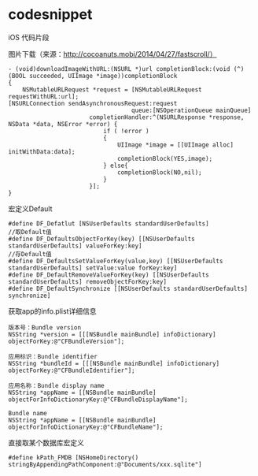 # codesnippet
iOS 代码片段

图片下载（来源：http://cocoanuts.mobi/2014/04/27/fastscroll/）

    - (void)downloadImageWithURL:(NSURL *)url completionBlock:(void (^)(BOOL succeeded, UIImage *image))completionBlock
    {
        NSMutableURLRequest *request = [NSMutableURLRequest requestWithURL:url];
    [NSURLConnection sendAsynchronousRequest:request
                                       queue:[NSOperationQueue mainQueue]
                           completionHandler:^(NSURLResponse *response, NSData *data, NSError *error) {
                               if ( !error )
                               {
                                   UIImage *image = [[UIImage alloc] initWithData:data];
                                   completionBlock(YES,image);
                               } else{
                                   completionBlock(NO,nil);
                               }
                           }];
    }


宏定义Default

    #define DF_Defatlut [NSUserDefaults standardUserDefaults]
    //取Default值
    #define DF_DefaultsObjectForKey(key) [[NSUserDefaults standardUserDefaults] valueForKey:key]
    //存Default值 
    #define DF_DefaultsSetValueForKey(value,key) [[NSUserDefaults standardUserDefaults] setValue:value forKey:key]
    #define DF_DefaultRemoveValueForKey(key) [[NSUserDefaults standardUserDefaults] removeObjectForKey:key]
    #define DF_DefaultSynchronize [[NSUserDefaults standardUserDefaults] synchronize]


获取app的info.plist详细信息

    版本号：Bundle version
    NSString *version = [[[NSBundle mainBundle] infoDictionary] objectForKey:@"CFBundleVersion"];

    应用标识：Bundle identifier
    NSString *bundleId = [[[NSBundle mainBundle] infoDictionary] objectForKey:@"CFBundleIdentifier"];

    应用名称：Bundle display name
    NSString *appName = [[NSBundle mainBundle] objectForInfoDictionaryKey:@"CFBundleDisplayName"];

    Bundle name
    NSString *appName = [[NSBundle mainBundle] objectForInfoDictionaryKey:@"CFBundleName"];

直接取某个数据库宏定义

    #define kPath_FMDB [NSHomeDirectory() stringByAppendingPathComponent:@"Documents/xxx.sqlite"]
